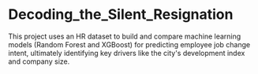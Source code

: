 # Decoding_the_Silent_Resignation
This project uses an HR dataset to build and compare machine learning models (Random Forest and XGBoost) for predicting employee job change intent, ultimately identifying key drivers like the city's development index and company size.
